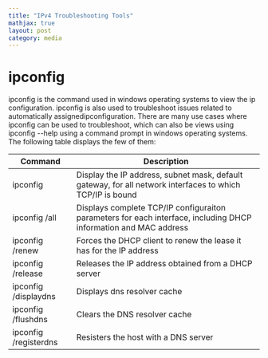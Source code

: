 ```yaml
---
title: "IPv4 Troubleshooting Tools"
mathjax: true
layout: post
category: media
---
```


<h1>ipconfig</h1>
ipconfig is the command used in windows operating systems to view the ip configuration. ipconfig is also used to troubleshoot issues related to automatically assignedipconfiguration.
There are many use cases where ipconfig can be used to troubleshoot, which can also be views using ipconfig --help using a command prompt in windows operating systems. The following table
displays the few of them:

| Command                          | Description                                                                           |
| ---------------------------      | ------------------------------------------------------------------------------------- |
| ipconfig                         | Display the IP address, subnet mask, default gateway, for all network interfaces to which TCP/IP is bound|
| ipconfig /all                    | Displays complete TCP/IP configuraiton parameters for each interface, including DHCP information and MAC address |
| ipconfig /renew                  | Forces the DHCP client to renew the lease it has for the IP address                          |
| ipconfig /release                | Releases the IP address obtained from a DHCP server                                          |
| ipconfig /displaydns             | Displays dns resolver cache    |
| ipconfig /flushdns               |  Clears the DNS resolver cache  |
| ipconfig /registerdns            | 	Resisters the host with a DNS server |



	

